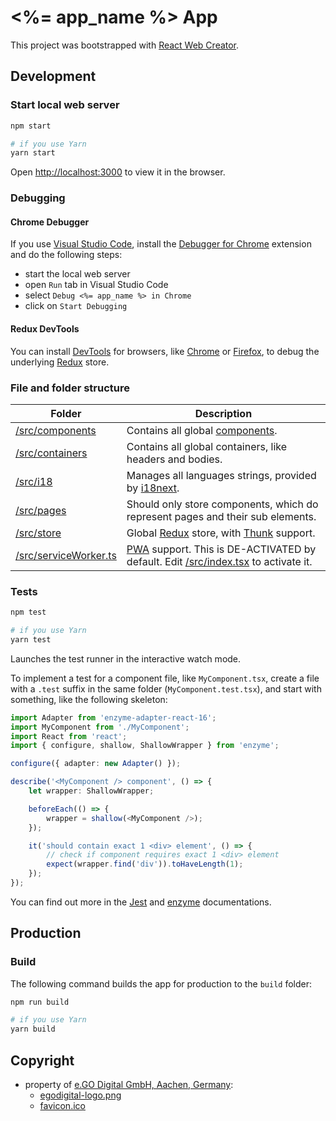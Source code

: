 # <%= app_name %> App

This project was bootstrapped with [React Web Creator](https://github.com/egodigital/create-react-app).

## Development

### Start local web server

```bash
npm start

# if you use Yarn
yarn start
```

Open [http://localhost:3000](http://localhost:3000) to view it in the browser.

### Debugging

#### Chrome Debugger

If you use [Visual Studio Code](https://code.visualstudio.com/), install the [Debugger for Chrome](https://marketplace.visualstudio.com/items?itemName=msjsdiag.debugger-for-chrome) extension and do the following steps:

* start the local web server
* open `Run` tab in Visual Studio Code
* select `Debug <%= app_name %> in Chrome`
* click on `Start Debugging`

#### Redux DevTools

You can install [DevTools](https://github.com/zalmoxisus/redux-devtools-extension) for browsers, like [Chrome](https://chrome.google.com/webstore/detail/redux-devtools/lmhkpmbekcpmknklioeibfkpmmfibljd) or [Firefox](https://addons.mozilla.org/en-US/firefox/addon/reduxdevtools/), to debug the underlying [Redux](https://redux.js.org/) store.

### File and folder structure

| Folder | Description |
|--------|-------------|
| [/src/components](./src/components) | Contains all global [components](https://reactjs.org/docs/components-and-props.html). |
| [/src/containers](./src/containers) | Contains all global containers, like headers and bodies. |
| [/src/i18](./src/i18) | Manages all languages strings, provided by [i18next](https://react.i18next.com/). |
| [/src/pages](./src/pages) | Should only store components, which do represent pages and their sub elements. |
| [/src/store](./src/store) | Global [Redux](https://redux.js.org/basics/usage-with-react) store, with [Thunk](https://github.com/reduxjs/redux-thunk) support. |
| [/src/serviceWorker.ts](./src/serviceWorker.ts) | [PWA](https://en.wikipedia.org/wiki/Progressive_web_application) support. This is DE-ACTIVATED by default. Edit [/src/index.tsx](./src/index.tsx) to activate it. |

### Tests

```bash
npm test

# if you use Yarn
yarn test
```

Launches the test runner in the interactive watch mode.

To implement a test for a component file, like `MyComponent.tsx`, create a file with a `.test` suffix in the same folder (`MyComponent.test.tsx`), and start with something, like the following skeleton:

```typescript
import Adapter from 'enzyme-adapter-react-16';
import MyComponent from './MyComponent';
import React from 'react';
import { configure, shallow, ShallowWrapper } from 'enzyme';

configure({ adapter: new Adapter() });

describe('<MyComponent /> component', () => {
    let wrapper: ShallowWrapper;

    beforeEach(() => {
        wrapper = shallow(<MyComponent />);
    });

    it('should contain exact 1 <div> element', () => {
        // check if component requires exact 1 <div> element
        expect(wrapper.find('div')).toHaveLength(1);
    });
});
```

You can find out more in the [Jest](https://jestjs.io/docs/en/getting-started) and [enzyme](https://enzymejs.github.io/enzyme/docs/installation/react-16.html) documentations.

## Production

### Build

The following command builds the app for production to the `build` folder:

```bash
npm run build

# if you use Yarn
yarn build
```

## Copyright

* property of [e.GO Digital GmbH, Aachen, Germany](https://e-go-digital.com):
  * [egodigital-logo.png](./src/assets/egodigital-logo.png)
  * [favicon.ico](./public/favicon.ico)
